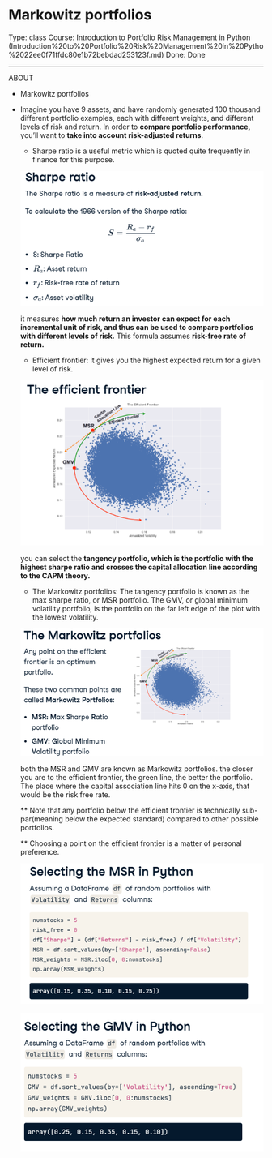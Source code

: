 # Markowitz portfolios

Type: class
Course: Introduction to Portfolio Risk Management in Python (Introduction%20to%20Portfolio%20Risk%20Management%20in%20Pytho%2022ee0f71ffdc80e1b72bebdad253123f.md)
Done: Done

---

<aside>

ABOUT

- Markowitz portfolios
</aside>

- Imagine you have 9 assets, and have randomly generated 100 thousand different portfolio examples, each with different weights, and different levels of risk and return. In order to **compare portfolio performance,** you’ll want to **take into account risk-adjusted returns**.
    - Sharpe ratio is a useful metric which is quoted quite frequently in finance for this purpose.
    
    ![image.png](image%2030.png)
    
    it measures **how much return an investor can expect for each incremental unit of risk, and thus can be used to compare portfolios with different levels of risk.** This formula assumes **risk-free rate of return.** 
    
    - Efficient frontier: it gives you the highest expected return for a given level of risk.
    
    ![image.png](image%2031.png)
    
    you can select the **tangency portfolio, which is the portfolio with the highest sharpe ratio and crosses the capital allocation line according to the CAPM theory.** 
    
    - The Markowitz portfolios: The tangency portfolio is known as the max sharpe ratio, or MSR portfolio. The GMV, or global minimum volatility portfolio, is the portfolio on the far left edge of the plot with the lowest volatility.
    
    ![image.png](image%2032.png)
    
    both the MSR and GMV are known as Markowitz portfolios. the closer you are to the efficient frontier, the green line, the better the portfolio. The place where the capital association line hits 0 on the x-axis, that would be the risk free rate.
    
    ** Note that any portfolio below the efficient frontier is technically sub-par(meaning below the expected standard) compared to other possible portfolios.
    
    ** Choosing a point on the efficient frontier is a matter of personal preference.
    
    ![image.png](image%2033.png)
    
    ![image.png](image%2034.png)